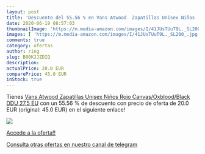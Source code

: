 ```yaml
---
layout: post
title: 'Descuento del 55.56 % en Vans Atwood  Zapatillas Unisex Niños  Ro'
date: 2020-06-19 08:57:03
thumbnailImage: 'https://m.media-amazon.com/images/I/41JUsTUuT9L._SL200_.jpg'
images: [ 'https://m.media-amazon.com/images/I/41JUsTUuT9L._SL200_.jpg' ]
comments: true
category: ofertas
author: ring
slug: B00KJJZDIQ
description:
actualPrice: 20.0 EUR
comparePrice: 45.0 EUR
inStock: true
---
```


Tienes [Vans Atwood  Zapatillas Unisex Niños  Rojo  Canvas/Oxblood/Black DDU   27.5 EU](https://www.amazon.com/dp/B00KJJZDIQ/?tag=redken08-20) con un 55.56 % de descuento con precio de oferta de 20.0 EUR (original: 45.0 EUR) en el siguiente enlace!

[![](https://m.media-amazon.com/images/I/41JUsTUuT9L._SL200_.jpg)](https://www.amazon.com/dp/B00KJJZDIQ/?tag=redken08-20)

[Accede a la oferta!!](https://www.amazon.com/dp/B00KJJZDIQ/?tag=redken08-20)

[Consulta otras ofertas en nuestro canal de telegram](https://t.me/s/ofertas25)

